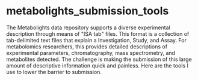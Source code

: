 # metabolights_submission_tools
The Metabolights data repository supports a diverse experimental description through means of "ISA tab" files.  This format is a collection of tab-delimited text files that explain a Investigation, Study, and Assay.  For metabolomics researchers, this provides detailed descriptions of experimental parameters, chromatography, mass spectrometry, and metabolites detected.   The challenge is making the submission of this large amount of descriptive information quick and painless.  Here are the tools I use to lower the barrier to submission.
